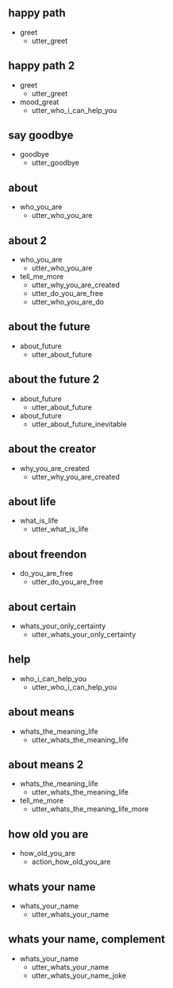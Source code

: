 ## happy path
* greet
  - utter_greet

## happy path 2
* greet
  - utter_greet
* mood_great
  - utter_who_i_can_help_you


## say goodbye
* goodbye
  - utter_goodbye

## about
* who_you_are
  - utter_who_you_are

## about 2
* who_you_are
  - utter_who_you_are
* tell_me_more
  - utter_why_you_are_created
  - utter_do_you_are_free
  - utter_who_you_are_do

## about the future
* about_future
  - utter_about_future

## about the future 2
* about_future
  - utter_about_future
* about_future
  - utter_about_future_inevitable
  
## about the creator 
* why_you_are_created
  - utter_why_you_are_created

## about life  
* what_is_life
  - utter_what_is_life

## about freendon
* do_you_are_free
  - utter_do_you_are_free

## about certain
* whats_your_only_certainty
  - utter_whats_your_only_certainty

## help
* who_i_can_help_you
  - utter_who_i_can_help_you

## about means
* whats_the_meaning_life
  - utter_whats_the_meaning_life


## about means 2
* whats_the_meaning_life
  - utter_whats_the_meaning_life
* tell_me_more
  - utter_whats_the_meaning_life_more

## how old you are
* how_old_you_are
  - action_how_old_you_are

## whats your name
* whats_your_name
  - utter_whats_your_name

## whats your name, complement
* whats_your_name
  - utter_whats_your_name
  - utter_whats_your_name_joke